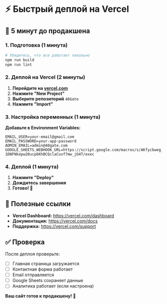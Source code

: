 # ⚡ Быстрый деплой на Vercel

## 🚀 5 минут до продакшена

### 1. Подготовка (1 минута)
```bash
# Убедитесь, что все работает локально
npm run build
npm run lint
```

### 2. Деплой на Vercel (2 минуты)

1. **Перейдите на [vercel.com](https://vercel.com)**
2. **Нажмите "New Project"**
3. **Выберите репозиторий** `40Gate`
4. **Нажмите "Import"**

### 3. Настройка переменных (1 минута)

**Добавьте в Environment Variables:**

```env
EMAIL_USER=your-email@gmail.com
EMAIL_PASSWORD=your-app-password
ADMIN_EMAIL=admin@40gate.com
GOOGLE_SHEETS_WEBHOOK_URL=https://script.google.com/macros/s/AKfycbweg_N8qZDwj_7PRezzR2GadiYdYl2T-1DNFNkopw20ucp6KhBCQclaCuvf7mw_jO4T/exec
```

### 4. Деплой (1 минута)

1. **Нажмите "Deploy"**
2. **Дождитесь завершения**
3. **Готово! 🎉**

## 🔗 Полезные ссылки

- **Vercel Dashboard:** https://vercel.com/dashboard
- **Документация:** https://vercel.com/docs
- **Поддержка:** https://vercel.com/support

## ✅ Проверка

После деплоя проверьте:
- [ ] Главная страница загружается
- [ ] Контактная форма работает
- [ ] Email отправляется
- [ ] Google Sheets сохраняет данные
- [ ] Аналитика работает (если настроена)

**Ваш сайт готов к продакшену! 🚀** 
